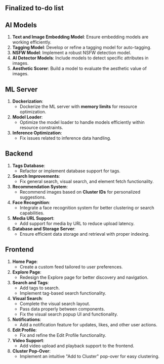 ## **Finalized to-do list**

## **AI Models**
1. **Text and Image Embedding Model**: Ensure embedding models are working efficiently.
2. **Tagging Model**: Develop or refine a tagging model for auto-tagging.
3. **NSFW Model**: Implement a robust NSFW detection model.
4. **AI Detector Models**: Include models to detect specific attributes in images.
5. **Aesthetic Scorer**: Build a model to evaluate the aesthetic value of images.

## **ML Server**
1. **Dockerization**: 
   - Dockerize the ML server with **memory limits** for resource optimization.
2. **Model Loader**:
   - Optimize the model loader to handle models efficiently within resource constraints.
3. **Inference Optimization**:
   - Fix issues related to inference data handling.

## **Backend**
1. **Tags Database**:
   - Refactor or implement database support for tags.
2. **Search Improvements**:
   - Fix general search, visual search, and element fetch functionality.
3. **Recommendation System**:
   - Recommend images based on **Cluster IDs** for personalized suggestions.
4. **Face Recognition**:
   - Integrate a face recognition system for better clustering or search capabilities.
5. **Media URL Support**:
   - Add support for media by URL to reduce upload latency.
6. **Database and Storage Server**:
   - Ensure efficient data storage and retrieval with proper indexing.

## **Frontend**
1. **Home Page**:
   - Create a custom feed tailored to user preferences.
2. **Explore Page**:
   - Redesign the Explore page for better discovery and navigation.
3. **Search and Tags**:
   - Add tags to search.
   - Implement tag-based search functionality.
4. **Visual Search**:
   - Complete the visual search layout.
   - Pass data properly between components.
   - Fix the visual search popup UI and functionality.
5. **Notifications**:
   - Add a notification feature for updates, likes, and other user actions.
6. **Edit Profile**:
   - Fix and refine the Edit Profile functionality.
7. **Video Support**:
   - Add video upload and playback support to the frontend.
8. **Cluster Pop-Over**:
   - Implement an intuitive "Add to Cluster" pop-over for easy clustering.
